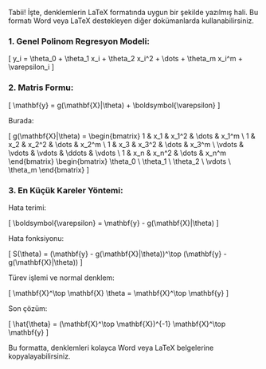 
Tabii! İşte, denklemlerin LaTeX formatında uygun bir şekilde yazılmış hali. Bu formatı Word veya LaTeX destekleyen diğer dokümanlarda kullanabilirsiniz.

### 1. Genel Polinom Regresyon Modeli:

\[
y_i = \theta_0 + \theta_1 x_i + \theta_2 x_i^2 + \dots + \theta_m x_i^m + \varepsilon_i
\]

### 2. Matris Formu:

\[
\mathbf{y} = g(\mathbf{X}|\theta) + \boldsymbol{\varepsilon}
\]

Burada:

\[
g(\mathbf{X}|\theta) =
\begin{bmatrix}
1 & x_1 & x_1^2 & \dots & x_1^m \\
1 & x_2 & x_2^2 & \dots & x_2^m \\
1 & x_3 & x_3^2 & \dots & x_3^m \\
\vdots & \vdots & \vdots & \ddots & \vdots \\
1 & x_n & x_n^2 & \dots & x_n^m
\end{bmatrix}
\begin{bmatrix}
\theta_0 \\
\theta_1 \\
\theta_2 \\
\vdots \\
\theta_m
\end{bmatrix}
\]

### 3. En Küçük Kareler Yöntemi:

Hata terimi:

\[
\boldsymbol{\varepsilon} = \mathbf{y} - g(\mathbf{X}|\theta)
\]

Hata fonksiyonu:

\[
S(\theta) = (\mathbf{y} - g(\mathbf{X}|\theta))^\top (\mathbf{y} - g(\mathbf{X}|\theta))
\]

Türev işlemi ve normal denklem:

\[
\mathbf{X}^\top \mathbf{X} \theta = \mathbf{X}^\top \mathbf{y}
\]

Son çözüm:

\[
\hat{\theta} = (\mathbf{X}^\top \mathbf{X})^{-1} \mathbf{X}^\top \mathbf{y}
\]

Bu formatta, denklemleri kolayca Word veya LaTeX belgelerine kopyalayabilirsiniz.
